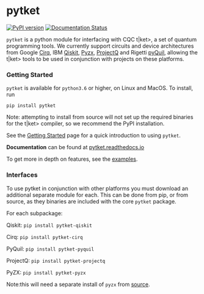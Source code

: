 # pytket
[![PyPI version](https://badge.fury.io/py/pytket.svg)](https://badge.fury.io/py/pytket)
[![Documentation Status](https://readthedocs.org/projects/pytket/badge/?version=latest)](https://pytket.readthedocs.io/en/latest/?badge=latest)

`pytket` is a python module for interfacing with CQC t|ket>, a set of quantum programming tools. We currently support circuits and device architectures from Google [Cirq](https://www.github.com/quantumlib/cirq), IBM [Qiskit](https://qiskit.org), [Pyzx](https://github.com/Quantomatic/pyzx), [ProjectQ](https://github.com/ProjectQ-Framework/ProjectQ) and Rigetti [pyQuil](http://rigetti.com/forest), allowing the t|ket> tools to be used in conjunction with projects on these platforms.

### Getting Started
``pytket`` is available for ``python3.6`` or higher, on Linux and MacOS.
To install, run 

``pip install pytket``

Note: attempting to install from source will not set up the required binaries for the t|ket> compiler, so we recommend the PyPI installation.

See the [Getting Started](https://pytket.readthedocs.io/en/latest/getting_started.html) page for a quick introduction to using `pytket`. 

**Documentation** can be found at [pytket.readthedocs.io](https://pytket.readthedocs.io)

To get more in depth on features, see the [examples](https://github.com/CQCL/pytket/blob/master/examples).

### Interfaces
To use pytket in conjunction with other platforms you must download an additional separate module for each.
This can be done from pip, or from source, as they binaries are included with the core `pytket` package.

For each subpackage:

Qiskit: ``pip install pytket-qiskit`` 

Cirq: ``pip install pytket-cirq``

PyQuil: ``pip install pytket-pyquil``

ProjectQ: ``pip install pytket-projectq``

PyZX: ``pip install pytket-pyzx`` 

Note:this will need a separate install of `pyzx` from [source](https://github.com/Quantomatic/pyzx).



